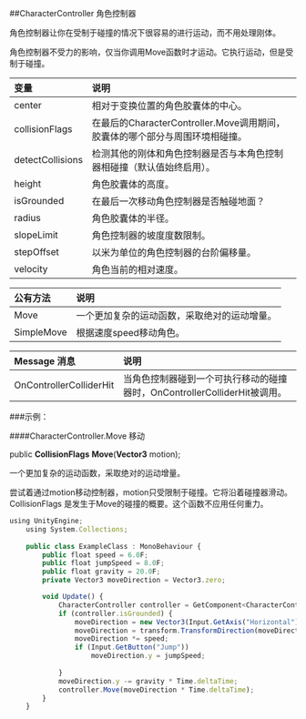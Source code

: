 ##CharacterController 角色控制器

角色控制器让你在受制于碰撞的情况下很容易的进行运动，而不用处理刚体。

角色控制器不受力的影响，仅当你调用Move函数时才运动。它执行运动，但是受制于碰撞。


|变量|说明|
|:--|:--|
|center|相对于变换位置的角色胶囊体的中心。|
|collisionFlags|在最后的CharacterController.Move调用期间，胶囊体的哪个部分与周围环境相碰撞。|
|detectCollisions|检测其他的刚体和角色控制器是否与本角色控制器相碰撞（默认值始终启用）。|
|height|角色胶囊体的高度。|
|isGrounded|在最后一次移动角色控制器是否触碰地面？|
|radius|角色胶囊体的半径。|
|slopeLimit|角色控制器的坡度度数限制。|
|stepOffset|以米为单位的角色控制器的台阶偏移量。|
|velocity|角色当前的相对速度。|


|公有方法|说明|
|:--|:--|
|Move|一个更加复杂的运动函数，采取绝对的运动增量。|
|SimpleMove|根据速度speed移动角色。|


|Message 消息|说明|
|:--|:--|
|OnControllerColliderHit|当角色控制器碰到一个可执行移动的碰撞器时，OnControllerColliderHit被调用。|

###示例：

####CharacterController.Move 移动

public **CollisionFlags** **Move**(**Vector3** motion);

一个更加复杂的运动函数，采取绝对的运动增量。

尝试着通过motion移动控制器，motion只受限制于碰撞。它将沿着碰撞器滑动。CollisionFlags 是发生于Move的碰撞的概要。这个函数不应用任何重力。

```javascript
using UnityEngine;
    using System.Collections;
 
    public class ExampleClass : MonoBehaviour {
        public float speed = 6.0F;
        public float jumpSpeed = 8.0F;
        public float gravity = 20.0F;
        private Vector3 moveDirection = Vector3.zero;

        void Update() {
            CharacterController controller = GetComponent<CharacterController>();
            if (controller.isGrounded) {
                moveDirection = new Vector3(Input.GetAxis("Horizontal"), 0, Input.GetAxis("Vertical"));
                moveDirection = transform.TransformDirection(moveDirection);
                moveDirection *= speed;
                if (Input.GetButton("Jump"))
                    moveDirection.y = jumpSpeed;
 
            }
            moveDirection.y -= gravity * Time.deltaTime;
            controller.Move(moveDirection * Time.deltaTime);
        }
    }
```





